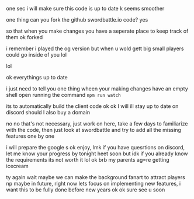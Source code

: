 one sec i will make sure this code is up to date k seems smoother

one thing can you fork the github swordbattle.io code? yes

so that when you make changes you have a seperate place to keep track of them
ok forked

i remember i played the og version but when u wold gett big small players could go inside of you lol

lol

ok everythings up to date

i just need to tell you one thing
wheen your making changes
have an empty shell open
running the command `npm run watch` 

its to automatically build the client code ok ok I will ill stay up to date on discord should I also buy a domain

no no that's not necessary, just work on here, take a few days to familiarize with the code, then just look at swordbattle and try to add all the missing features one by one

i will prepare the google s
ok enjoy, lmk  if you have quesrtions on discord, let me know your progress by tonight
heet soon but idk if you already know the requirements its not worth it lol ok brb my parents ag=re getting icecream

ty again
 wait maybe we can make the background fanart to attract players
np
maybe in future, right now lets focus on implementing new features, i want this to be fully done before new years ok ok sure see u soon